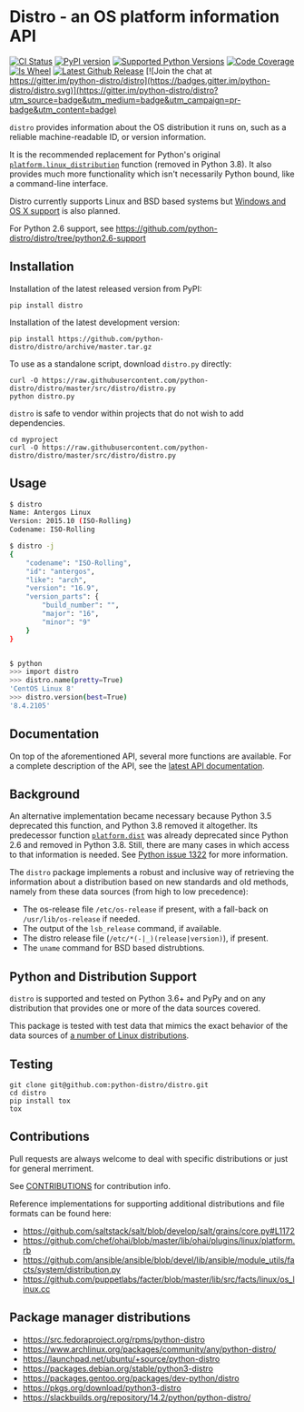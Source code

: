 Distro - an OS platform information API
=======================================

[![CI Status](https://github.com/python-distro/distro/workflows/CI/badge.svg)](https://github.com/python-distro/distro/actions/workflows/ci.yaml)
[![PyPI version](http://img.shields.io/pypi/v/distro.svg)](https://pypi.python.org/pypi/distro)
[![Supported Python Versions](https://img.shields.io/pypi/pyversions/distro.svg)](https://img.shields.io/pypi/pyversions/distro.svg)
[![Code Coverage](https://codecov.io/github/python-distro/distro/coverage.svg?branch=master)](https://codecov.io/github/python-distro/distro?branch=master)
[![Is Wheel](https://img.shields.io/pypi/wheel/distro.svg?style=flat)](https://pypi.python.org/pypi/distro)
[![Latest Github Release](https://readthedocs.org/projects/distro/badge/?version=stable)](http://distro.readthedocs.io/en/latest/)
[![Join the chat at https://gitter.im/python-distro/distro](https://badges.gitter.im/python-distro/distro.svg)](https://gitter.im/python-distro/distro?utm_source=badge&utm_medium=badge&utm_campaign=pr-badge&utm_content=badge)

`distro` provides information about the
OS distribution it runs on, such as a reliable machine-readable ID, or
version information.

It is the recommended replacement for Python's original
[`platform.linux_distribution`](https://docs.python.org/3.7/library/platform.html#platform.linux_distribution)
function (removed in Python 3.8). It also provides much more functionality
which isn't necessarily Python bound, like a command-line interface.

Distro currently supports Linux and BSD based systems but [Windows and OS X support](https://github.com/python-distro/distro/issues/177) is also planned.

For Python 2.6 support, see https://github.com/python-distro/distro/tree/python2.6-support

## Installation

Installation of the latest released version from PyPI:

```shell
pip install distro
```

Installation of the latest development version:

```shell
pip install https://github.com/python-distro/distro/archive/master.tar.gz
```

To use as a standalone script, download `distro.py` directly:

```shell
curl -O https://raw.githubusercontent.com/python-distro/distro/master/src/distro/distro.py
python distro.py
```

``distro`` is safe to vendor within projects that do not wish to add
dependencies.

```shell
cd myproject
curl -O https://raw.githubusercontent.com/python-distro/distro/master/src/distro/distro.py
```

## Usage

```bash
$ distro
Name: Antergos Linux
Version: 2015.10 (ISO-Rolling)
Codename: ISO-Rolling

$ distro -j
{
    "codename": "ISO-Rolling",
    "id": "antergos",
    "like": "arch",
    "version": "16.9",
    "version_parts": {
        "build_number": "",
        "major": "16",
        "minor": "9"
    }
}


$ python
>>> import distro
>>> distro.name(pretty=True)
'CentOS Linux 8'
>>> distro.version(best=True)
'8.4.2105'
```


## Documentation

On top of the aforementioned API, several more functions are available. For a complete description of the
API, see the [latest API documentation](http://distro.readthedocs.org/en/latest/).

## Background

An alternative implementation became necessary because Python 3.5 deprecated
this function, and Python 3.8 removed it altogether. Its predecessor function
[`platform.dist`](https://docs.python.org/3.7/library/platform.html#platform.dist)
was already deprecated since Python 2.6 and removed in Python 3.8. Still, there
are many cases in which access to that information is needed. See [Python issue
1322](https://bugs.python.org/issue1322) for more information.

The `distro` package implements a robust and inclusive way of retrieving the
information about a distribution based on new standards and old methods,
namely from these data sources (from high to low precedence):

* The os-release file `/etc/os-release` if present, with a fall-back on `/usr/lib/os-release` if needed.
* The output of the `lsb_release` command, if available.
* The distro release file (`/etc/*(-|_)(release|version)`), if present.
* The `uname` command for BSD based distrubtions.


## Python and Distribution Support

`distro` is supported and tested on Python 3.6+ and PyPy and on any
distribution that provides one or more of the data sources covered.

This package is tested with test data that mimics the exact behavior of the data sources of [a number of Linux distributions](https://github.com/python-distro/distro/tree/master/tests/resources/distros).


## Testing

```shell
git clone git@github.com:python-distro/distro.git
cd distro
pip install tox
tox
```


## Contributions

Pull requests are always welcome to deal with specific distributions or just
for general merriment.

See [CONTRIBUTIONS](https://github.com/python-distro/distro/blob/master/CONTRIBUTING.md) for contribution info.

Reference implementations for supporting additional distributions and file
formats can be found here:

* https://github.com/saltstack/salt/blob/develop/salt/grains/core.py#L1172
* https://github.com/chef/ohai/blob/master/lib/ohai/plugins/linux/platform.rb
* https://github.com/ansible/ansible/blob/devel/lib/ansible/module_utils/facts/system/distribution.py
* https://github.com/puppetlabs/facter/blob/master/lib/src/facts/linux/os_linux.cc

## Package manager distributions

* https://src.fedoraproject.org/rpms/python-distro
* https://www.archlinux.org/packages/community/any/python-distro/
* https://launchpad.net/ubuntu/+source/python-distro
* https://packages.debian.org/stable/python3-distro
* https://packages.gentoo.org/packages/dev-python/distro
* https://pkgs.org/download/python3-distro
* https://slackbuilds.org/repository/14.2/python/python-distro/
